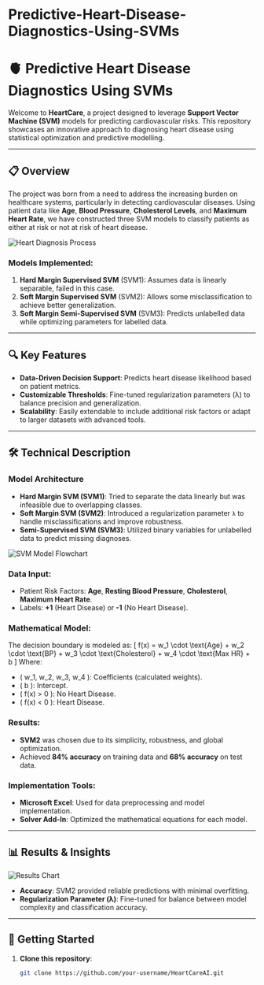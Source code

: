 # Predictive-Heart-Disease-Diagnostics-Using-SVMs
# 🫀 Predictive Heart Disease Diagnostics Using SVMs

Welcome to **HeartCare**, a project designed to leverage **Support Vector Machine (SVM)** models for predicting cardiovascular risks. This repository showcases an innovative approach to diagnosing heart disease using statistical optimization and predictive modelling.

---

## 📋 Overview

The project was born from a need to address the increasing burden on healthcare systems, particularly in detecting cardiovascular diseases. Using patient data like **Age**, **Blood Pressure**, **Cholesterol Levels**, and **Maximum Heart Rate**, we have constructed three SVM models to classify patients as either at risk or not at risk of heart disease.

![Heart Diagnosis Process](images/heart_diagnosis_process.png)

### Models Implemented:
1. **Hard Margin Supervised SVM** (SVM1): Assumes data is linearly separable, failed in this case.
2. **Soft Margin Supervised SVM** (SVM2): Allows some misclassification to achieve better generalization.
3. **Soft Margin Semi-Supervised SVM** (SVM3): Predicts unlabelled data while optimizing parameters for labelled data.

---

## 🔍 Key Features
- **Data-Driven Decision Support**: Predicts heart disease likelihood based on patient metrics.
- **Customizable Thresholds**: Fine-tuned regularization parameters (λ) to balance precision and generalization.
- **Scalability**: Easily extendable to include additional risk factors or adapt to larger datasets with advanced tools.

---

## 🛠️ Technical Description

### Model Architecture
- **Hard Margin SVM (SVM1)**: Tried to separate the data linearly but was infeasible due to overlapping classes.
- **Soft Margin SVM (SVM2)**: Introduced a regularization parameter `λ` to handle misclassifications and improve robustness.
- **Semi-Supervised SVM (SVM3)**: Utilized binary variables for unlabelled data to predict missing diagnoses.

![SVM Model Flowchart](images/svm_model_flowchart.png)

### Data Input:
- Patient Risk Factors: **Age**, **Resting Blood Pressure**, **Cholesterol**, **Maximum Heart Rate**.
- Labels: **+1** (Heart Disease) or **-1** (No Heart Disease).

### Mathematical Model:
The decision boundary is modeled as:
\[
f(x) = w_1 \cdot \text{Age} + w_2 \cdot \text{BP} + w_3 \cdot \text{Cholesterol} + w_4 \cdot \text{Max HR} + b
\]
Where:
- \( w_1, w_2, w_3, w_4 \): Coefficients (calculated weights).
- \( b \): Intercept.
- \( f(x) > 0 \): No Heart Disease.
- \( f(x) < 0 \): Heart Disease.

### Results:
- **SVM2** was chosen due to its simplicity, robustness, and global optimization.
- Achieved **84% accuracy** on training data and **68% accuracy** on test data.

### Implementation Tools:
- **Microsoft Excel**: Used for data preprocessing and model implementation.
- **Solver Add-In**: Optimized the mathematical equations for each model.

---

## 📊 Results & Insights
![Results Chart](images/results_chart.png)

- **Accuracy**: SVM2 provided reliable predictions with minimal overfitting.
- **Regularization Parameter (λ)**: Fine-tuned for balance between model complexity and classification accuracy.

---

## 🚀 Getting Started

1. **Clone this repository**:  
   ```bash
   git clone https://github.com/your-username/HeartCareAI.git
